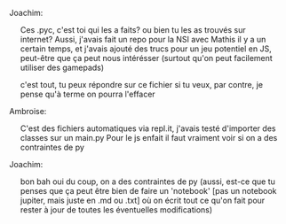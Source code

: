 Joachim:<div style="margin: 0 20px;">Ces .pyc, c'est toi qui les a faits? ou bien tu les as trouvés sur internet? 
Aussi, j'avais fait un repo pour la NSI avec Mathis il y a un certain temps, et j'avais ajouté des trucs pour un jeu potentiel en JS, peut-être que ça peut nous intérésser (surtout qu'on peut facilement utiliser des gamepads)
  
c'est tout, tu peux répondre sur ce fichier si tu veux, par contre, je pense qu'à terme on pourra l'effacer
</div>

Ambroise: <div style="margin: 0 20px;">C'est des fichiers automatiques via repl.it, j'avais testé d'importer des classes sur un main.py 
Pour le js enfait il faut vraiment voir si on a des contraintes de py
</div>

Joachim:<div style="margin: 0 20px;">bon bah oui du coup, on a des contraintes de py (aussi, est-ce que tu penses que ça peut être bien de faire un 'notebook' [pas un notebook jupiter, mais juste en .md ou .txt] où on écrit tout ce qu'on fait pour rester à jour de toutes les éventuelles modifications)
</div>
